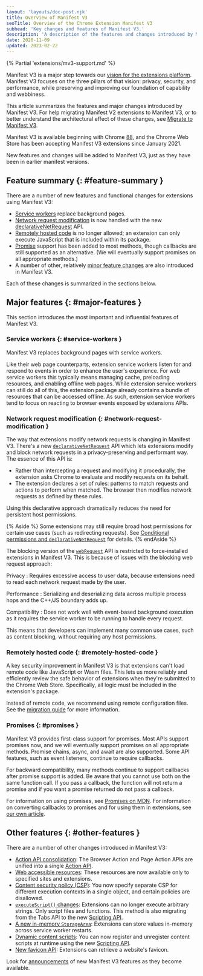 ```yaml
---
layout: 'layouts/doc-post.njk'
title: Overview of Manifest V3
seoTitle: Overview of the Chrome Extension Manifest V3
subhead: 'Key changes and features of Manifest V3.'
description: 'A description of the features and changes introduced by Manifest V3.'
date: 2020-11-09
updated: 2023-02-22
---
```


{% Partial 'extensions/mv3-support.md' %}

Manifest V3 is a major step towards our
[vision for the extensions platform](/docs/extensions/mv3/intro/platform-vision/).
Manifest V3 focuses on the three pillars of that vision: privacy, security, and
performance, while preserving and improving our foundation of capability and
webbiness.

This article summarizes the features and major changes introduced by Manifest V3. For
help migrating Manifest V2 extensions to Manifest V3, or to better understand the
architectural effect of these changes, see [Migrate to Manifest V3](/docs/extensions/migrating/).

Manifest V3 is available beginning with Chrome
[88](https://chromiumdash.appspot.com/schedule), and the Chrome Web Store
has been accepting Manifest V3 extensions since January 2021.

New features and changes will be added to Manifest V3, just as they have
been in earlier manifest versions.


## Feature summary {: #feature-summary }

There are a number of new features and functional changes for extensions using Manifest V3:

* [Service workers](#service-workers) replace background pages.
* [Network request modification](#network-request-modification) is now handled with the new [declarativeNetRequest](/docs/extensions/reference/declarativeNetRequest) API.
* [Remotely hosted code](#remotely-hosted-code) is no longer allowed; an extension can only execute JavaScript that is included within its package.
* [Promise](#promises) support has been added to most methods, though callbacks are still supported as an alternative. (We will eventually support promises on all appropriate methods.)
* A number of other, relatively [minor feature changes](#other-features) are also introduced in
  Manifest V3.

Each of these changes is summarized in the sections below.


## Major features {: #major-features }

This section introduces the most important and influential features of Manifest V3.


### Service workers {: #service-workers }

Manifest V3 replaces background pages with service workers.

Like their web page counterparts, extension service workers listen for and
respond to events in order to enhance the user's experience. For web
service workers this typically means managing cache, preloading resources, and
enabling offline web pages. While extension service workers can still do all of
this, the extension package already contains a bundle of resources that can be
accessed offline. As such, extension service workers tend to focus on reacting
to browser events exposed by extensions APIs.


### Network request modification {: #network-request-modification }

The way that extensions modify network requests is changing in Manifest V3. There's
a new [`declarativeNetRequest`](/docs/extensions/reference/declarativeNetRequest)
API which lets extensions modify and block network requests in a
privacy-preserving and performant way. The essence of this API is:

*   Rather than intercepting a request and modifying it procedurally, the extension asks Chrome to evaluate and modify requests on its behalf.
*   The extension declares a set of rules: patterns to match requests and actions to perform when matched. The browser then modifies network requests as defined by these rules.

Using this declarative approach dramatically reduces the need for persistent host permissions.

{% Aside %}
Some extensions may still require broad host permissions for certain use cases
(such as redirecting requests). See [Conditional permissions and
`declarativeNetRequest`](/docs/extensions/mv3/intro/mv3-migration#declarativenetrequest-conditional-perms)
for details.
{% endAside %}

The blocking version of the
[`webRequest`](/docs/extensions/reference/webRequest)
API is restricted to force-installed extensions in Manifest V3. This is because of
issues with the blocking web request approach:

Privacy
: Requires excessive access to user data, because extensions need to read each network request made by the user.

Performance
: Serializing and deserializing data across multiple process hops and the C++/JS boundary adds up.

Compatibility
: Does not work well with event-based background execution as it requires the service worker to be running to handle every request.

This means that developers can implement many common use cases, such as content
blocking, without requiring any host permissions.


### Remotely hosted code {: #remotely-hosted-code }

A key security improvement in Manifest V3 is that extensions can't load remote code
like JavaScript or Wasm files. This lets us more reliably and efficiently
review the safe behavior of extensions when they're submitted to the Chrome Web
Store. Specifically, all logic must be included in the extension's package.

Instead of remote code, we recommend using remote configuration files. See
the [migration guide](/docs/extensions/migrating/improve-security#remotely-hosted-code)
for more information.


### Promises {: #promises }

Manifest V3 provides first-class support for promises. Most APIs support
promises now, and we will eventually support promises on all appropriate
methods. Promise chains, async, and await are also supported. Some API features,
such as event listeners, continue to require callbacks.

For backward compatibility, many methods continue to support callbacks after
promise support is added. Be aware that you cannot use both on the same
function call. If you pass a callback, the function will not return a promise
and if you want a promise returned do not pass a callback. 

For information on using promises, see [Promises on MDN][mdn-promise]. For
information on converting callbacks to promises and for using them in
extensions, see [our own article][doc-promises].


## Other features {: #other-features }

There are a number of other changes introduced in Manifest V3:

* [Action API consolidation][mig-action]:
  The Browser Action and Page Action APIs are unified into a single [Action API][doc-action].
* [Web accessible resources][mig-war]: These resources are now available only to specified sites and extensions.
* [Content security policy (CSP)][mig-csp]: You now specify separate CSP for different execution contexts in a single object, and certain policies are disallowed.
* [`executeScript()` changes][mig-code]: Extensions can no longer execute arbitrary strings. Only script files and functions. This method is also migrating from the Tabs API to the new [Scripting API][doc-scripting].
* [A new in-memory `StorageArea`][storage-session]: Extensions can store values in-memory across service worker restarts.
* [Dynamic content scripts][cs-runtime]: You can now register and unregister content scripts at runtime using the new [Scripting API][doc-scripting].
* [New favicon API][doc-favicon]: Extensions can retrieve a website's favicon.

Look for [announcements][whats-new] of new Manifest V3 features as they become available.

[cs-runtime]: /docs/extensions/mv3/content_scripts/#run_time
[doc-favicon]: /docs/extensions/mv3/favicon/
[doc-promises]: /docs/extensions/mv3/promises#compare-to-callback
[doc-scripting]: /docs/extensions/reference/scripting/
[doc-action]: /docs/extensions/reference/action/
[mdn-promise]: https://developer.mozilla.org/docs/Web/JavaScript/Reference/Global_Objects/Promise
[mig-action]: /docs/extensions/mv3/intro/mv3-migration#action-api-unification
[mig-code]: /docs/extensions/mv3/intro/mv3-migration#executing-arbitrary-strings
[mig-csp]: /docs/extensions/mv3/intro/mv3-migration#content-security-policy
[mig-war]: /docs/extensions/mv3/intro/mv3-migration#web-accessible-resources
[storage-session]: /docs/extensions/reference/storage/#property-session
[whats-new]: /docs/extensions/whatsnew/
